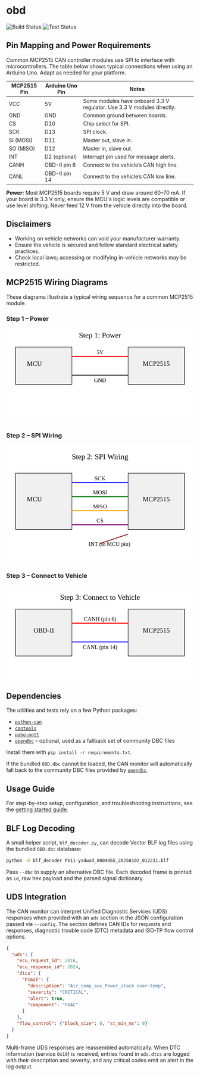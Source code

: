 # obd

![Build Status](https://img.shields.io/badge/build-passing-brightgreen)
![Test Status](https://img.shields.io/badge/tests-passing-brightgreen)

## Pin Mapping and Power Requirements

Common MCP2515 CAN controller modules use SPI to interface with microcontrollers.
The table below shows typical connections when using an Arduino Uno. Adapt as needed
for your platform.

| MCP2515 Pin | Arduino Uno Pin | Notes |
|-------------|-----------------|------|
| VCC         | 5V              | Some modules have onboard 3.3 V regulator. Use 3.3 V modules directly. |
| GND         | GND             | Common ground between boards. |
| CS          | D10             | Chip select for SPI. |
| SCK         | D13             | SPI clock. |
| SI (MOSI)   | D11             | Master out, slave in. |
| SO (MISO)   | D12             | Master in, slave out. |
| INT         | D2 (optional)   | Interrupt pin used for message alerts. |
| CANH        | OBD-II pin 6    | Connect to the vehicle’s CAN high line. |
| CANL        | OBD-II pin 14   | Connect to the vehicle’s CAN low line. |

**Power:** Most MCP2515 boards require 5 V and draw around 60–70 mA.
If your board is 3.3 V only, ensure the MCU's logic levels are compatible
or use level shifting. Never feed 12 V from the vehicle directly into the board.

## Disclaimers

- Working on vehicle networks can void your manufacturer warranty.
- Ensure the vehicle is secured and follow standard electrical safety practices.
- Check local laws; accessing or modifying in-vehicle networks may be restricted.

## MCP2515 Wiring Diagrams

These diagrams illustrate a typical wiring sequence for a common MCP2515 module.

### Step 1 – Power

![Step 1: Power](docs/mcp2515_step1_power.svg)

### Step 2 – SPI Wiring

![Step 2: SPI Wiring](docs/mcp2515_step2_spi.svg)

### Step 3 – Connect to Vehicle

![Step 3: Connect to Vehicle](docs/mcp2515_step3_can.svg)

## Dependencies

The utilities and tests rely on a few Python packages:

- [`python-can`](https://python-can.readthedocs.io/)
- [`cantools`](https://cantools.readthedocs.io/)
- [`paho-mqtt`](https://www.eclipse.org/paho/)
- [`opendbc`](https://github.com/commaai/opendbc) – optional, used as a fallback set of community DBC files

Install them with `pip install -r requirements.txt`.

If the bundled `OBD.dbc` cannot be loaded, the CAN monitor will
automatically fall back to the community DBC files provided by
[`opendbc`](https://github.com/commaai/opendbc).

## Usage Guide

For step-by-step setup, configuration, and troubleshooting instructions, see
the [getting started guide](docs/GETTING_STARTED.md).

## BLF Log Decoding

A small helper script, `blf_decoder.py`, can decode Vector BLF log files
using the bundled `OBD.dbc` database:

```bash
python -m blf_decoder PV11-yadwad_0004465_20250102_012231.blf
```

Pass `--dbc` to supply an alternative DBC file.  Each decoded frame is
printed as `id`, raw hex payload and the parsed signal dictionary.

## UDS Integration

The CAN monitor can interpret Unified Diagnostic Services (UDS) responses
when provided with an `uds` section in the JSON configuration passed via
`--config`.  The section defines CAN IDs for requests and responses,
diagnostic trouble code (DTC) metadata and ISO-TP flow control options.

```json
{
  "uds": {
    "ecu_request_id": 2016,
    "ecu_response_id": 2024,
    "dtcs": {
      "P162E": {
        "description": "Air_comp_aux_Power_stack over-temp",
        "severity": "CRITICAL",
        "alert": true,
        "component": "HVAC"
      }
    },
    "flow_control": {"block_size": 0, "st_min_ms": 0}
  }
}
```

Multi-frame UDS responses are reassembled automatically.  When DTC
information (service `0x19`) is received, entries found in `uds.dtcs`
are logged with their description and severity, and any critical codes
emit an alert in the log output.
